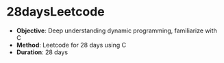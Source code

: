 # 28daysLeetcode
- **Objective**: Deep understanding dynamic programming, familiarize with C
- **Method**: Leetcode for 28 days using C
- **Duration**: 28 days
